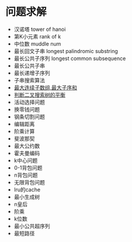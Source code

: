 # 问题求解

+ 汉诺塔 tower of hanoi
+ 第K小元素 rank of k
+ 中位数 muddle num
+ 最长回文子串 longest palindromic substring
+ 最长公共子序列 longest common subsequence
+ 最长公共子串
+ 最长递增子序列
+ 子串搜索算法
+ [最大连续子数组,最大子序和](./maximumsubarray)
+ [判断二叉搜索树的平衡](./balanceofbst)
+ 活动选择问题
+ 换零钱问题
+ 钢条切割问题
+ 编辑距离
+ 阶乘计算
+ 斐波那契
+ 最大公约数
+ 霍夫曼编码
+ k中心问题
+ 0-1背包问题
+ n背包问题
+ 无限背包问题
+ lru的cache
+ 最小生成树
+ n皇后
+ 阶乘
+ k位数
+ 最小公共超序列
+ 最短路径